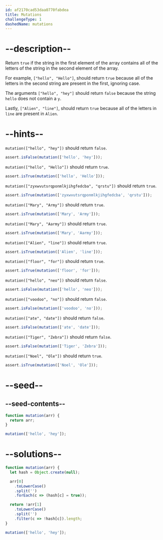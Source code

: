 ```yaml
---
id: af2170cad53daa0770fabdea
title: Mutations
challengeType: 1
dashedName: mutations
---
```


# --description--

Return `true` if the string in the first element of the array contains all of the letters of the string in the second element of the array.

For example, `["hello", "Hello"]`, should return `true` because all of the letters in the second string are present in the first, ignoring case.

The arguments `["hello", "hey"]` should return `false` because the string `hello` does not contain a `y`.

Lastly, `["Alien", "line"]`, should return `true` because all of the letters in `line` are present in `Alien`.

# --hints--

`mutation(["hello", "hey"])` should return `false`.

```js
assert.isFalse(mutation(['hello', 'hey']));
```

`mutation(["hello", "Hello"])` should return `true`.

```js
assert.isTrue(mutation(['hello', 'Hello']));
```

`mutation(["zyxwvutsrqponmlkjihgfedcba", "qrstu"])` should return `true`.

```js
assert.isTrue(mutation(['zyxwvutsrqponmlkjihgfedcba', 'qrstu']));
```

`mutation(["Mary", "Army"])` should return `true`.

```js
assert.isTrue(mutation(['Mary', 'Army']));
```

`mutation(["Mary", "Aarmy"])` should return `true`.

```js
assert.isTrue(mutation(['Mary', 'Aarmy']));
```

`mutation(["Alien", "line"])` should return `true`.

```js
assert.isTrue(mutation(['Alien', 'line']));
```

`mutation(["floor", "for"])` should return `true`.

```js
assert.isTrue(mutation(['floor', 'for']));
```

`mutation(["hello", "neo"])` should return `false`.

```js
assert.isFalse(mutation(['hello', 'neo']));
```

`mutation(["voodoo", "no"])` should return `false`.

```js
assert.isFalse(mutation(['voodoo', 'no']));
```

`mutation(["ate", "date"])` should return `false`.

```js
assert.isFalse(mutation(['ate', 'date']));
```

`mutation(["Tiger", "Zebra"])` should return `false`.

```js
assert.isFalse(mutation(['Tiger', 'Zebra']));
```

`mutation(["Noel", "Ole"])` should return `true`.

```js
assert.isTrue(mutation(['Noel', 'Ole']));
```

# --seed--

## --seed-contents--

```js
function mutation(arr) {
  return arr;
}

mutation(['hello', 'hey']);
```

# --solutions--

```js
function mutation(arr) {
  let hash = Object.create(null);

  arr[0]
    .toLowerCase()
    .split('')
    .forEach(c => (hash[c] = true));

  return !arr[1]
    .toLowerCase()
    .split('')
    .filter(c => !hash[c]).length;
}

mutation(['hello', 'hey']);
```

